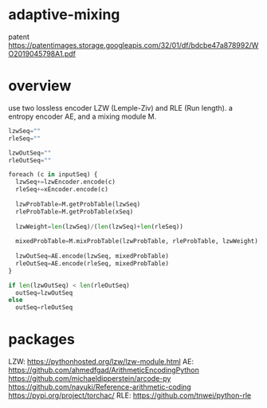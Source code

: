 # adaptive-mixing
patent https://patentimages.storage.googleapis.com/32/01/df/bdcbe47a878992/WO2019045798A1.pdf

# overview
use two lossless encoder LZW (Lemple-Ziv) and RLE (Run length). a entropy encoder AE, and a mixing module M.

```python
lzwSeq=""
rleSeq=""

lzwOutSeq=""
rleOutSeq=""

foreach (c in inputSeq) {
  lzwSeq+=lzwEncoder.encode(c)
  rleSeq+=xEncoder.encode(c)
  
  lzwProbTable=M.getProbTable(lzwSeq)
  rleProbTable=M.getProbTable(xSeq)
  
  lzwWeight=len(lzwSeq)/(len(lzwSeq)+len(rleSeq))
  
  mixedProbTable=M.mixProbTable(lzwProbTable, rleProbTable, lzwWeight)
  
  lzwOutSeq=AE.encode(lzwSeq, mixedProbTable)
  rleOutSeq=AE.encode(rleSeq, mixedProbTable)
}

if len(lzwOutSeq) < len(rleOutSeq)
  outSeq=lzwOutSeq
else
  outSeq=rleOutSeq
```

# packages
LZW: https://pythonhosted.org/lzw/lzw-module.html
AE: https://github.com/ahmedfgad/ArithmeticEncodingPython
https://github.com/michaeldipperstein/arcode-py
https://github.com/nayuki/Reference-arithmetic-coding
https://pypi.org/project/torchac/
RLE: https://github.com/tnwei/python-rle
